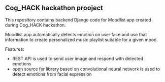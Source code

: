 ## Cog_HACK hackathon prooject

This repository contains backend Django code for Moodlist app created during Cog_HACK hackathon.

Moodlist app automatically detects emotion on user face and use that information to create personalized music playlist sutiable for a given mood.

Features:
  - REST API is used to send user image and respond with detected emotions
  - open source [fer](https://github.com/justinshenk/fer) library based on convolutional neural network is used to detect emotions from facial expression
